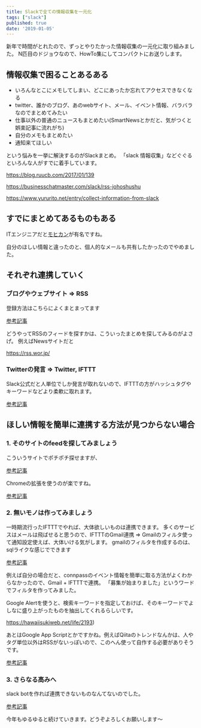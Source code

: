 ```yaml
---
title: Slackで全ての情報収集を一元化
tags: ["slack"]
published: true
date: '2019-01-05'
---
```


新年で時間がとれたので、ずっとやりたかった情報収集の一元化に取り組みました。
N匹目のドジョウなので、HowTo集にしてコンパクトにお送りします。

## 情報収集で困ることあるある

* いろんなとこにメモしてしまい、どこにあったか忘れてアクセスできなくなる
* twitter、誰かのブログ、あのwebサイト、メール、イベント情報、バラバラなのでまとめてみたい
* 仕事以外の普通のニュースもまとめたい(SmartNewsとかだと、気がつくと娯楽記事に流れがち)
* 自分のメモもまとめたい
* 通知来てほしい

という悩みを一挙に解決するのがSlackまとめ。
「slack 情報収集」などぐぐるといろんな人がすでに着手しています。

https://blog.ruucb.com/2017/01/139

https://businesschatmaster.com/slack/rss-johoshushu

https://www.yururito.net/entry/collect-information-from-slack

## すでにまとめてあるものもある

ITエンジニアだと[モヒカン](https://qiita.com/kotakanbe@github/items/32cf4eb3de1741af26fb)が有名ですね。


自分のほしい情報と違ったのと、個人的なメールも共有したかったのでやめました。

## それぞれ連携していく

### ブログやウェブサイト => RSS

登録方法はこちらによくまとまってます

[参考記事](https://businesschatmaster.com/slack/rss-johoshushu)

どうやってRSSのフィードを探すかは、こういったまとめを探してみるのがよさげ。
例えばNewsサイトだと

https://rss.wor.jp/

### Twitterの発言 => Twitter, IFTTT

Slack公式だと人単位でしか発言が取れないので、IFTTTの方がハッシュタグやキーワードなどより柔軟に取れます。

[参考記事](https://qiita.com/will_meaning/items/3da09472a0963c85fe65)

## ほしい情報を簡単に連携する方法が見つからない場合

### 1\. そのサイトのfeedを探してみましょう

こういうサイトでポチポチ探せますが、

[参考記事](https://berss.com/feed/Find.aspx)

Chromeの拡張を使うのが楽ですね。

[参考記事](https://github.com/shevabam/get-rss-feed-url-extension)

### 2\. 無いモノは作ってみましょう

一時期流行ったIFTTTでやれば、大体欲しいものは連携できます。
多くのサービスはメールは飛ばせると思うので、IFTTTのGmail連携 => Gmailのフィルタ使って通知設定使えば、大体いける気がします。
gmailのフィルタを作成するのは、sqlライクな感じでできます

[参考記事](https://support.google.com/mail/answer/7190?hl=en)

例えば自分の場合だと、connpassのイベント情報を簡単に取る方法がよくわからなかったので、Gmail + IFTTTで連携。
「募集が始まりました」というワードでフィルタを作ってみました。

Google Alertを使うと、検索キーワードを指定しておけば、そのキーワードでよしなに盛り上がったものを抽出してくれるらしいです。

https://hawaiisukiweb.net/life/2193)

あとはGoogle App Scriptとかですかね。例えばQiitaのトレンドなんかは、人やタグ単位以外はRSSがないっぽいので、このへん使って自作する必要がありそうです。

[参考記事](https://qiita.com/nomotohiroki/items/a0492e0716fff0e5212e)

### 3\. さらなる高みへ

slack botを作れば連携できないものなんてないのでした。

[参考記事](https://kusanohitoshi.blogspot.com/2017/05/slackbot.html)

今年もゆるゆると続けていきます。どうぞよろしくお願いします〜